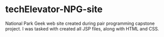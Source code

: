 # techElevator-NPG-site
National Park Geek web site created during pair programming capstone project. I was tasked with created all JSP files, along with HTML and CSS. 
